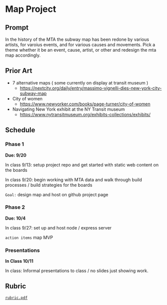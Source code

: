 # Map Project

## Prompt

In the history of the MTA the subway map has been redone by various artists, for varoius events, and for various causes and movements. Pick a theme whether it be an event, cause, artist, or other and redesign the mta map accordingly.

## Prior Art

- 7 alternative maps ( some currently on display at transit museum )
  - https://nextcity.org/daily/entry/massimo-vignelli-dies-new-york-city-subway-map
- City of women
  - https://www.newyorker.com/books/page-turner/city-of-women
- Navigating New York exhibit at the NY Transit museum
  - https://www.nytransitmuseum.org/exhibits-collections/exhibits/

## Schedule

### Phase 1

**Due: 9/20**

In class 9/13: setup project repo and get started with static web content on the boards

In class 9/20: begin working with MTA data and walk through build processes / build strategies for the boards

`Goal:` design map and host on github project page

### Phase 2

**Due: 10/4**

In class 9/27: set up and host node / express server

`action items` map MVP

### Presentations

**In Class 10/11**

In class: Informal presentations to class / no slides just showing work.

## Rubric

[`rubric.pdf`](./rubric.pdf)
